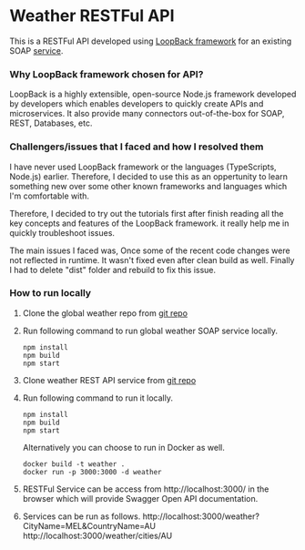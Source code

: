 
Weather RESTFul API
===================

This is a RESTFul API developed using [LoopBack framework](http://loopback.io/) for an existing SOAP [service](https://github.com/enablement-me/code-challenge).

### Why LoopBack framework chosen for API?

LoopBack is a highly extensible, open-source Node.js framework developed by developers which enables developers to quickly create APIs and microservices.
It also provide many connectors out-of-the-box for SOAP, REST, Databases, etc.


### Challengers/issues that I faced and how I resolved them
I have never used LoopBack framework or the languages (TypeScripts, Node.js) earlier. Therefore, I decided to use this as an oppertunity to learn something new
over some other known frameworks and languages which I'm comfortable with.

Therefore, I decided to try out the tutorials first after finish reading all the key concepts and features of the LoopBack framework.
it really help me in quickly troubleshoot issues.

The main issues I faced was, Once some of the recent code changes were not reflected in runtime. It wasn't fixed even after clean build as well.
Finally I had to delete "dist" folder and rebuild to fix this issue.

### How to run locally

1. Clone the global weather repo from [git repo](https://github.com/enablement-me/code-challenge)

2. Run following command to run global weather SOAP service locally.
      ````
      npm install
      npm build
      npm start
      ````
3. Clone weather REST API service from [git repo](https://github.com/achalaanupama/global-weather)
4. Run following command to run it locally.
      ````
      npm install
      npm build
      npm start
      ````
      Alternatively you can choose to run in Docker as well.
      ````
      docker build -t weather .
      docker run -p 3000:3000 -d weather

      ````

5. RESTFul Service can be access from http://localhost:3000/ in the browser which will provide Swagger Open API documentation.
6. Services can be run as follows.
http://localhost:3000/weather?CityName=MEL&CountryName=AU
http://localhost:3000/weather/cities/AU









